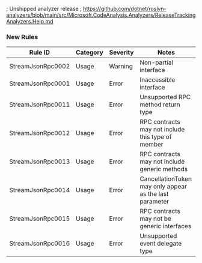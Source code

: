 ﻿; Unshipped analyzer release
; https://github.com/dotnet/roslyn-analyzers/blob/main/src/Microsoft.CodeAnalysis.Analyzers/ReleaseTrackingAnalyzers.Help.md

### New Rules

| Rule ID           | Category | Severity | Notes                                                   |
| ----------------- | -------- | -------- | ------------------------------------------------------- |
| StreamJsonRpc0002 | Usage    | Warning  | Non-partial interface                                   |
| StreamJsonRpc0001 | Usage    | Error    | Inaccessible interface                                  |
| StreamJsonRpc0011 | Usage    | Error    | Unsupported RPC method return type                      |
| StreamJsonRpc0012 | Usage    | Error    | RPC contracts may not include this type of member       |
| StreamJsonRpc0013 | Usage    | Error    | RPC contracts may not include generic methods           |
| StreamJsonRpc0014 | Usage    | Error    | CancellationToken may only appear as the last parameter |
| StreamJsonRpc0015 | Usage    | Error    | RPC contracts may not be generic interfaces             |
| StreamJsonRpc0016 | Usage    | Error    | Unsupported event delegate type                         |
